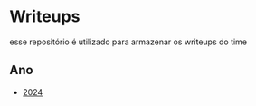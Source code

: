 # Writeups
esse repositório é utilizado para armazenar os writeups do time

## Ano
- [2024](/2024/README.md)